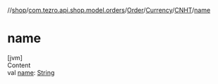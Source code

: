 //[shop](../../../../../index.md)/[com.tezro.api.shop.model.orders](../../../index.md)/[Order](../../index.md)/[Currency](../index.md)/[CNHT](index.md)/[name](name.md)



# name  
[jvm]  
Content  
val [name](name.md): [String](https://kotlinlang.org/api/latest/jvm/stdlib/kotlin/-string/index.html)  




